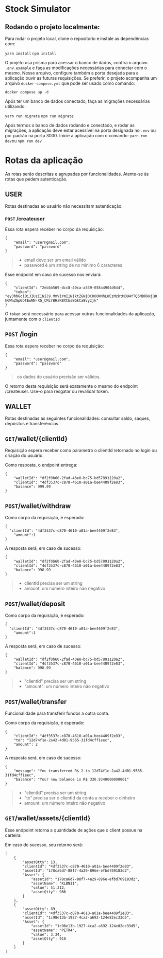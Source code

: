 # Stock Simulator

## Rodando o projeto localmente:

Para rodar o projeto local, clone o repositorio e instale as dependências com: 

`yarn install`
`npm install`

O projeto usa prisma para acessar o banco de dados, confira o arquivo `.env.example` e faça as modificações
necessárias para conectar com o mesmo. Nesse arquivo, configure também a porta desejada para a aplicação ouvir
as futuras requisições.
Se preferir, o projeto acompanha um arquivo `docker-compose.yml` que pode ser usado como comando:

`docker compose up -d`

Após ter um banco de dados conectado, faça as migrações necessárias utilizando:

`yarn run migrate`
`npm run migrate`

Após termos o banco de dados rodando e conectado, e rodar as migrações, a aplicação deve estar acessível na porta
designada no `.env` ou por padrão na porta 3000.
Inicie a aplicação com o comando:
`yarn run dev`ou `npm run dev`

# Rotas da aplicação

As rotas serão descritas e agrupadas por funcionalidades. Atente-se às rotas que pedem autenticação.

## USER

Rotas destinadas ao usuário não necessitam autenticação.

### `POST` /createuser

Essa rota espera receber no corpo da requisição:

```
{
	"email": "user@gmail.com",
	"password": "password"
}
```

> - email deve ser um email válido
> - password é um string de no mínimo 6 caracteres

Esse endpoint em caso de sucesso nos enviará:
```
{
	"clientId": "2ebbb569-dcc8-49ca-a339-058a4904d644",
	"token": "eyJhbGciOiJIUzI1NiJ9.MmViYmI1NjktZGNjOC00OWNhLWEzMzktMDU4YTQ5MDRkNjQ0.-kGWnZGp6btEwNN-XG_CMiYBHzR8XCbsBGkCa8vyzjk"
}
```

O `token` será necessário para acessar outras funcionalidades da aplicação, juntamente com o `clientId`

## `POST` /login

Essa rota espera receber no corpo da requisição:

```
{
	"email": "user@gmail.com",
	"password": "password"
}
```

> os dados do usuário precisão ser válidos.

O retorno desta requisição será exatamente o mesmo do endpoint /createuser. Use-o para resgatar ou revalidar token.

## WALLET

Rotas destinadas as seguintes funcionalidades: consultar saldo, saques, depósitos e transferências.

## `GET`/wallet/{clientId}

Requisição espera receber como parametro o clientId retornado no login ou criação do usuário.

Como resposta, o endpoint entrega: 

```
{
	"walletId": "df2f0b60-2fad-43e8-bc75-bd57891120a2",
	"clientId": "4df3537c-c870-4610-a01a-bee4409f2e83",
	"balance": 999.99
}
```
## `POST`/wallet/withdraw

Como corpo da requisição, é esperado:
```
{
  "clientId": "4df3537c-c870-4610-a01a-bee4409f2e83",
	"amount":1
}
```

A resposta será, em caso de sucesso:

```
{
	"walletId": "df2f0b60-2fad-43e8-bc75-bd57891120a2",
	"clientId": "4df3537c-c870-4610-a01a-bee4409f2e83",
	"balance": 998.99
}
```

> - clientId precisa ser um string
> - amount: um número inteiro não negativo

## `POST`/wallet/deposit

Como corpo da requisição, é esperado:
```
{
  "clientId": "4df3537c-c870-4610-a01a-bee4409f2e83",
	"amount":1
}
```

A resposta será, em caso de sucesso:

```
{
	"walletId": "df2f0b60-2fad-43e8-bc75-bd57891120a2",
	"clientId": "4df3537c-c870-4610-a01a-bee4409f2e83",
	"balance": 998.99
}
```

> - "clientId" precisa ser um string
> - "amount": um número inteiro não negativo

## `POST`/wallet/transfer

Funcionalidade para transferir fundos a outra conta.

Como corpo da requisição, é esperado:
```
{
	"clientId": "4df3537c-c870-4610-a01a-bee4409f2e83",
	"to": "12d74f1e-2a42-4d01-9565-31fd4cff1eec",
	"amount": 2
}
```

A resposta será, em caso de sucesso:

```
{
	"message": "You transferred R$ 2 to 12d74f1e-2a42-4d01-9565-31fd4cff1eec",
	"balance": "Your new balance is R$ 330.9340000000001"
}
```

> - "clientId" precisa ser um string
> - "to" precisa ser o clientId da conta a receber o dinheiro
> - amount: um número inteiro não negativo

## `GET`/wallet/assets/{clientId}

Esse endpoint retorna a quantidade de ações que o client possue na carteira.

Em caso de sucesso, seu retorno será:
```
[
	{
		"assetQtty": 13,
		"clientId": "4df3537c-c870-4610-a01a-bee4409f2e83",
		"assetId": "178ca6d7-88f7-4a29-896e-efbd709183d2",
		"Asset": {
			"assetId": "178ca6d7-88f7-4a29-896e-efbd709183d2",
			"assetName": "KLBN11",
			"value": 51.312,
			"assetQtty": 986
		}
	},
	{
		"assetQtty": 89,
		"clientId": "4df3537c-c870-4610-a01a-bee4409f2e83",
		"assetId": "1c98e13b-1927-4ca2-a692-124e82ec33d5",
		"Asset": {
			"assetId": "1c98e13b-1927-4ca2-a692-124e82ec33d5",
			"assetName": "PETR4",
			"value": 3.34,
			"assetQtty": 910
		}
	}
]
```







